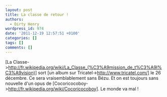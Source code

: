 ```yaml
---
layout: post
title: La classe de retour !
authors:
  - Dirty Henry
wordpress_id: 974
date: '2011-12-19 12:57:51 +0100'
categories: []
tags: []
comments: []
---
```

[La Classe->http://fr.wikipedia.org/wiki/La_Classe_(%C3%A9mission_de_t%C3%A9l%C3%A9vision)] sort [un album sur Tricatel->http://www.tricatel.com/] le 26 décembre. Ce sera vraisemblablement sans Bézu. Et on est toujours sans nouvelle d'un opus de [Cocoricocoboy->http://fr.wikipedia.org/wiki/Cocoricocoboy]. Le monde va mal !
